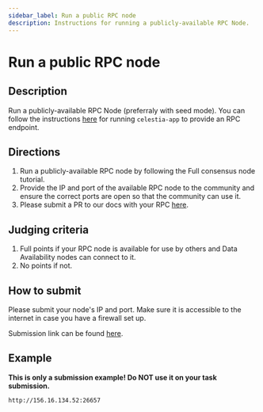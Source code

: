 ```yaml
---
sidebar_label: Run a public RPC node
description: Instructions for running a publicly-available RPC Node.
---
```


# Run a public RPC node

## Description

Run a publicly-available RPC Node (preferraly with seed mode).
You can follow the instructions [here](https://docs.celestia.org/nodes/full-consensus-node)
for running `celestia-app` to provide an RPC endpoint.

## Directions

1. Run a publicly-available RPC node by following the
  Full consensus node tutorial.
2. Provide the IP and port of the available RPC node to the community
  and ensure the correct ports are open so that the community
  can use it.
3. Please submit a PR to our docs with your RPC [here](https://github.com/celestiaorg/docs/blob/main/docs/nodes/blockspace-race.mdx#rpc-endpoints).

## Judging criteria

1. Full points if your RPC node is available for use by others and Data Availability
  nodes can connect to it.
2. No points if not.

## How to submit

Please submit your node's IP and port. Make sure it is accessible to
the internet in case you have a firewall set up.

Submission link can be found [here](https://celestia.knack.com/theblockspacerace#testnet-portal).

## Example

**This is only a submission example! Do NOT use it on your task submission.**

`http://156.16.134.52:26657`
